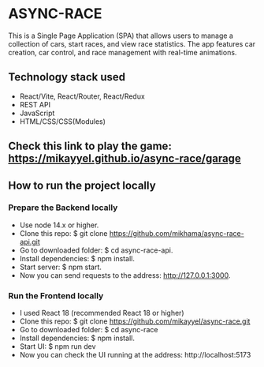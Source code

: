 # ASYNC-RACE

This is a Single Page Application (SPA) that allows users to manage a collection of cars, start races, and view race statistics. The app features car creation, car control, and race management with real-time animations.

## Technology stack used 

* React/Vite, React/Router, React/Redux
* REST API
* JavaScript 
* HTML/CSS/CSS(Modules)

## Check this link to play the game: https://mikayyel.github.io/async-race/garage

## How to run the project locally

### Prepare the Backend locally 

* Use node 14.x or higher.
* Clone this repo: $ git clone https://github.com/mikhama/async-race-api.git
* Go to downloaded folder: $ cd async-race-api.
* Install dependencies: $ npm install.
* Start server: $ npm start.
* Now you can send requests to the address: http://127.0.0.1:3000.

### Run the Frontend locally

* I used React 18 (recommended React 18 or higher)
* Clone this repo: $ git clone https://github.com/mikayyel/async-race.git
* Go to downloaded folder: $ cd async-race
* Install dependencies: $ npm install.
* Start UI: $ npm run dev
* Now you can check the UI running at the address: http://localhost:5173
